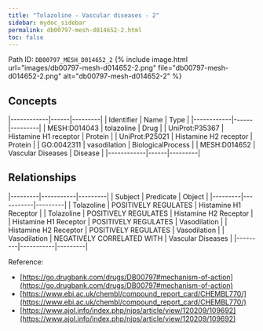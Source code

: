 ```yaml
---
title: "Tolazoline - Vascular diseases - 2"
sidebar: mydoc_sidebar
permalink: db00797-mesh-d014652-2.html
toc: false 
---
```



Path ID: `DB00797_MESH_D014652_2`
{% include image.html url="images/db00797-mesh-d014652-2.png" file="db00797-mesh-d014652-2.png" alt="db00797-mesh-d014652-2" %}

## Concepts

|------------|------|---------|
| Identifier | Name | Type    |
|------------|------|---------|
| MESH:D014043 | tolazoline | Drug |
| UniProt:P35367 | Histamine H1 receptor | Protein |
| UniProt:P25021 | Histamine H2 receptor | Protein |
| GO:0042311 | vasodilation | BiologicalProcess |
| MESH:D014652 | Vascular Diseases | Disease |
|------------|------|---------|

## Relationships

|---------|-----------|---------|
| Subject | Predicate | Object  |
|---------|-----------|---------|
| Tolazoline | POSITIVELY REGULATES | Histamine H1 Receptor |
| Tolazoline | POSITIVELY REGULATES | Histamine H2 Receptor |
| Histamine H1 Receptor | POSITIVELY REGULATES | Vasodilation |
| Histamine H2 Receptor | POSITIVELY REGULATES | Vasodilation |
| Vasodilation | NEGATIVELY CORRELATED WITH | Vascular Diseases |
|---------|-----------|---------|

Reference: 
  - [https://go.drugbank.com/drugs/DB00797#mechanism-of-action](https://go.drugbank.com/drugs/DB00797#mechanism-of-action)
  - [https://www.ebi.ac.uk/chembl/compound_report_card/CHEMBL770/](https://www.ebi.ac.uk/chembl/compound_report_card/CHEMBL770/)
  - [https://www.ajol.info/index.php/njps/article/view/120209/109692](https://www.ajol.info/index.php/njps/article/view/120209/109692)
